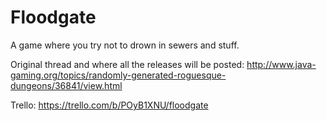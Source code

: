 # Floodgate
A game where you try not to drown in sewers and stuff.

Original thread and where all the releases will be posted:
http://www.java-gaming.org/topics/randomly-generated-roguesque-dungeons/36841/view.html

Trello:
https://trello.com/b/POyB1XNU/floodgate

